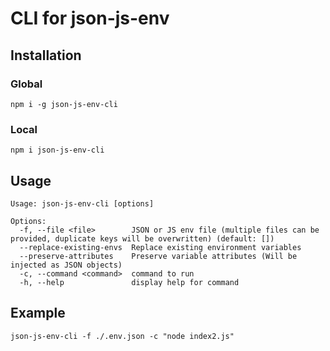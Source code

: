 # CLI for json-js-env

## Installation

### Global

```
npm i -g json-js-env-cli
```

### Local

```
npm i json-js-env-cli
```

## Usage

```
Usage: json-js-env-cli [options]

Options:
  -f, --file <file>        JSON or JS env file (multiple files can be provided, duplicate keys will be overwritten) (default: [])
  --replace-existing-envs  Replace existing environment variables
  --preserve-attributes    Preserve variable attributes (Will be injected as JSON objects)
  -c, --command <command>  command to run
  -h, --help               display help for command
```

## Example

```
json-js-env-cli -f ./.env.json -c "node index2.js"
```
